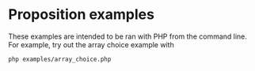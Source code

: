 # Proposition examples

These examples are intended to be ran with PHP from the command line. For example, try out the array choice example with

    php examples/array_choice.php

